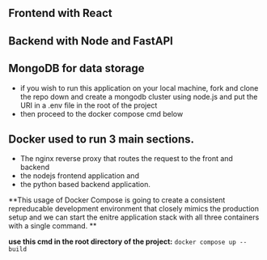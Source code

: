 ## Frontend with React

## Backend with Node and FastAPI

## MongoDB for data storage
- if you wish to run this application on your local machine, fork and clone the repo down and create a mongodb cluster using node.js and put the URI in a .env file in the root of the project
- then proceed to the docker compose cmd below

## Docker used to run 3 main sections. 
- The nginx reverse proxy that routes the request to the front and backend
- the nodejs frontend application and
- the python based backend application.

**This usage of Docker Compose is going to create a consistent repreducable development environment that closely mimics the production setup and we can start the enitre application stack with all three containers with a single command. **

**use this cmd in the root directory of the project:**
`docker compose up --build`

